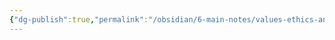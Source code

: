 ```yaml
---
{"dg-publish":true,"permalink":"/obsidian/6-main-notes/values-ethics-and-ethos/","tags":["gardenEntry"],"created":"2025-08-10T13:42:13.590+01:00","updated":"2025-08-10T13:42:47.168+01:00"}
---
```


